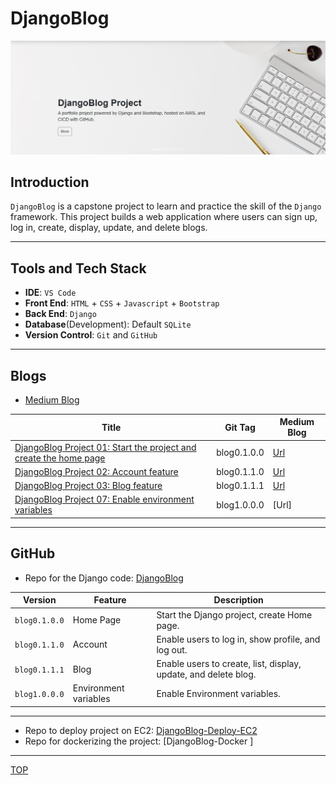 # DjangoBlog

![img](./docs/pic/djangoblog_img.png)

## Introduction

`DjangoBlog` is a capstone project to learn and practice the skill of the `Django` framework. This project builds a web application where users can sign up, log in, create, display, update, and delete blogs.

---

## Tools and Tech Stack

- **IDE**: `VS Code`
- **Front End**: `HTML` + `CSS` + `Javascript` + `Bootstrap`
- **Back End**: `Django`
- **Database**(Development): Default `SQLite`
- **Version Control**: `Git` and `GitHub`

---

## Blogs

- [Medium Blog](https://medium.com/@simonangelfong/djangoblog-project-documentation-23bb17b38796)

| Title                                                                                                    | Git Tag     | Medium Blog                                                                                                             |
| -------------------------------------------------------------------------------------------------------- | ----------- | ----------------------------------------------------------------------------------------------------------------------- |
| [DjangoBlog Project 01: Start the project and create the home page](./docs/djangoblog01/djangoblog01.md) | blog0.1.0.0 | [Url](https://medium.com/@simonangelfong/djangoblog-project-01-start-the-project-and-create-the-home-page-295c2d50f9d7) |
| [DjangoBlog Project 02: Account feature](./docs/djangoblog02/djangoblog02.md)                            | blog0.1.1.0 | [Url](https://medium.com/@simonangelfong/djangoblog-project-02-account-feature-e18454c8c8d6)                            |
| [DjangoBlog Project 03: Blog feature](./docs/djangoblog03/djangoblog03.md)                               | blog0.1.1.1 | [Url](https://medium.com/@simonangelfong/djangoblog-project-03-blog-feature-fc5ab7a200b2)                               |
| [DjangoBlog Project 07: Enable environment variables](./docs/djangoblog04/djangoblog04.md)               | blog1.0.0.0 | [Url]                                                                                                                   |

---

## GitHub

- Repo for the Django code: [DjangoBlog](https://github.com/simonangel-fong/DjangoBlog.git)

| Version       | Feature               | Description                                                     |
| ------------- | --------------------- | --------------------------------------------------------------- |
| `blog0.1.0.0` | Home Page             | Start the Django project, create Home page.                     |
| `blog0.1.1.0` | Account               | Enable users to log in, show profile, and log out.              |
| `blog0.1.1.1` | Blog                  | Enable users to create, list, display, update, and delete blog. |
| `blog1.0.0.0` | Environment variables | Enable Environment variables.                                   |

---

- Repo to deploy project on EC2: [DjangoBlog-Deploy-EC2](https://github.com/simonangel-fong/DjangoBlog-Deploy-EC2.git)
- Repo for dockerizing the project: [DjangoBlog-Docker ]

---

[TOP](#djangoblog)
